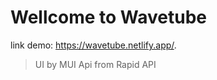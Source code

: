 # Wellcome to Wavetube

link demo: https://wavetube.netlify.app/. 

> UI by MUI
> Api from Rapid API






